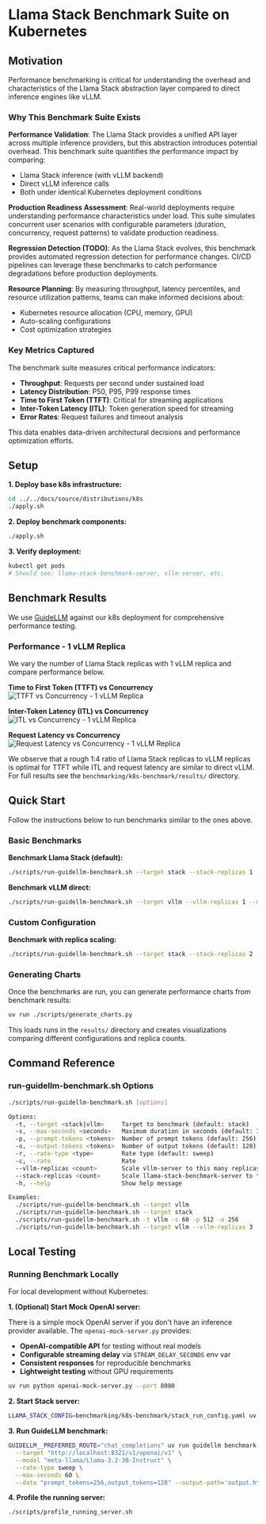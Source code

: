 # Llama Stack Benchmark Suite on Kubernetes

## Motivation

Performance benchmarking is critical for understanding the overhead and characteristics of the Llama Stack abstraction layer compared to direct inference engines like vLLM.

### Why This Benchmark Suite Exists

**Performance Validation**: The Llama Stack provides a unified API layer across multiple inference providers, but this abstraction introduces potential overhead. This benchmark suite quantifies the performance impact by comparing:
- Llama Stack inference (with vLLM backend)
- Direct vLLM inference calls
- Both under identical Kubernetes deployment conditions

**Production Readiness Assessment**: Real-world deployments require understanding performance characteristics under load. This suite simulates concurrent user scenarios with configurable parameters (duration, concurrency, request patterns) to validate production readiness.

**Regression Detection (TODO)**: As the Llama Stack evolves, this benchmark provides automated regression detection for performance changes. CI/CD pipelines can leverage these benchmarks to catch performance degradations before production deployments.

**Resource Planning**: By measuring throughput, latency percentiles, and resource utilization patterns, teams can make informed decisions about:
- Kubernetes resource allocation (CPU, memory, GPU)
- Auto-scaling configurations
- Cost optimization strategies

### Key Metrics Captured

The benchmark suite measures critical performance indicators:
- **Throughput**: Requests per second under sustained load
- **Latency Distribution**: P50, P95, P99 response times
- **Time to First Token (TTFT)**: Critical for streaming applications
- **Inter-Token Latency (ITL)**: Token generation speed for streaming
- **Error Rates**: Request failures and timeout analysis

This data enables data-driven architectural decisions and performance optimization efforts.

## Setup

**1. Deploy base k8s infrastructure:**
```bash
cd ../../docs/source/distributions/k8s
./apply.sh
```

**2. Deploy benchmark components:**
```bash
./apply.sh
```

**3. Verify deployment:**
```bash
kubectl get pods
# Should see: llama-stack-benchmark-server, vllm-server, etc.
```

## Benchmark Results

We use [GuideLLM](https://github.com/neuralmagic/guidellm) against our k8s deployment for comprehensive performance testing.


### Performance - 1 vLLM Replica

We vary the number of Llama Stack replicas with 1 vLLM replica and compare performance below.

**Time to First Token (TTFT) vs Concurrency**
![TTFT vs Concurrency - 1 vLLM Replica](results/vllm_replica1_ttft_vs_concurrency.png)

**Inter-Token Latency (ITL) vs Concurrency**
![ITL vs Concurrency - 1 vLLM Replica](results/vllm_replica1_itl_vs_concurrency.png)

**Request Latency vs Concurrency**
![Request Latency vs Concurrency - 1 vLLM Replica](results/vllm_replica1_req_latency_vs_concurrency.png)

We observe that a rough 1:4 ratio of Llama Stack replicas to vLLM replicas is optimal for TTFT while ITL and request latency are similar to direct vLLM. For full results see the `benchmarking/k8s-benchmark/results/` directory.


## Quick Start

Follow the instructions below to run benchmarks similar to the ones above.

### Basic Benchmarks

**Benchmark Llama Stack (default):**
```bash
./scripts/run-guidellm-benchmark.sh --target stack --stack-replicas 1 --vllm-replicas 1 --max-seconds 60 --prompt-tokens 512 --output-tokens 256
```

**Benchmark vLLM direct:**
```bash
./scripts/run-guidellm-benchmark.sh --target vllm --vllm-replicas 1 --max-seconds 60 --prompt-tokens 512 --output-tokens 256
```

### Custom Configuration

**Benchmark with replica scaling:**
```bash
./scripts/run-guidellm-benchmark.sh --target stack --stack-replicas 2 --vllm-replicas 2
```

### Generating Charts

Once the benchmarks are run, you can generate performance charts from benchmark results:

```bash
uv run ./scripts/generate_charts.py
```

This loads runs in the `results/` directory and creates visualizations comparing different configurations and replica counts.

## Command Reference

### run-guidellm-benchmark.sh Options

```bash
./scripts/run-guidellm-benchmark.sh [options]

Options:
  -t, --target <stack|vllm>     Target to benchmark (default: stack)
  -s, --max-seconds <seconds>   Maximum duration in seconds (default: 30)
  -p, --prompt-tokens <tokens>  Number of prompt tokens (default: 256)
  -o, --output-tokens <tokens>  Number of output tokens (default: 128)
  -r, --rate-type <type>        Rate type (default: sweep)
  -c, --rate                    Rate
  --vllm-replicas <count>       Scale vllm-server to this many replicas
  --stack-replicas <count>      Scale llama-stack-benchmark-server to this many replicas
  -h, --help                    Show help message

Examples:
  ./scripts/run-guidellm-benchmark.sh --target vllm                     # Benchmark vLLM direct
  ./scripts/run-guidellm-benchmark.sh --target stack                    # Benchmark Llama Stack
  ./scripts/run-guidellm-benchmark.sh -t vllm -s 60 -p 512 -o 256      # vLLM with custom parameters
  ./scripts/run-guidellm-benchmark.sh --target vllm --vllm-replicas 3   # Scale vLLM to 3 replicas
```

## Local Testing

### Running Benchmark Locally

For local development without Kubernetes:

**1. (Optional) Start Mock OpenAI server:**

There is a simple mock OpenAI server if you don't have an inference provider available.
The `openai-mock-server.py` provides:
- **OpenAI-compatible API** for testing without real models
- **Configurable streaming delay** via `STREAM_DELAY_SECONDS` env var
- **Consistent responses** for reproducible benchmarks
- **Lightweight testing** without GPU requirements

```bash
uv run python openai-mock-server.py --port 8080
```

**2. Start Stack server:**
```bash
LLAMA_STACK_CONFIG=benchmarking/k8s-benchmark/stack_run_config.yaml uv run uvicorn llama_stack.core.server.server:create_app --port 8321 --workers 4 --factory
```

**3. Run GuideLLM benchmark:**
```bash
GUIDELLM__PREFERRED_ROUTE="chat_completions" uv run guidellm benchmark run \
  --target "http://localhost:8321/v1/openai/v1" \
  --model "meta-llama/Llama-3.2-3B-Instruct" \
  --rate-type sweep \
  --max-seconds 60 \
  --data "prompt_tokens=256,output_tokens=128" --output-path='output.html'
```

**4. Profile the running server:**
```bash
./scripts/profile_running_server.sh
```